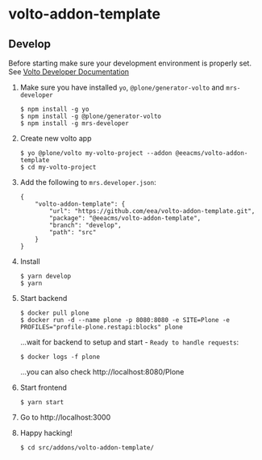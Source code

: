 # volto-addon-template

## Develop

Before starting make sure your development environment is properly set. See [Volto Developer Documentation](https://docs.voltocms.com/getting-started/install/)

1.  Make sure you have installed `yo`, `@plone/generator-volto` and `mrs-developer`

        $ npm install -g yo
        $ npm install -g @plone/generator-volto
        $ npm install -g mrs-developer

1.  Create new volto app

        $ yo @plone/volto my-volto-project --addon @eeacms/volto-addon-template
        $ cd my-volto-project

1.  Add the following to `mrs.developer.json`:

        {
            "volto-addon-template": {
                "url": "https://github.com/eea/volto-addon-template.git",
                "package": "@eeacms/volto-addon-template",
                "branch": "develop",
                "path": "src"
            }
        }

1.  Install

        $ yarn develop
        $ yarn

1.  Start backend

        $ docker pull plone
        $ docker run -d --name plone -p 8080:8080 -e SITE=Plone -e PROFILES="profile-plone.restapi:blocks" plone

    ...wait for backend to setup and start - `Ready to handle requests`:

        $ docker logs -f plone

    ...you can also check http://localhost:8080/Plone

1.  Start frontend

        $ yarn start

1.  Go to http://localhost:3000

1.  Happy hacking!

        $ cd src/addons/volto-addon-template/
